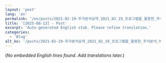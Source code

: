 ```yaml
---
layout: 'post'
lang: 'en'
permalink: '/en/posts/2021-02-19-주가분석요약_2021_02_19_프로그램을_활용한_주식분석_예상결과_10_41_49/'
title: '[2025-08-13] - Post'
excerpt: 'Auto-generated English stub. Please refine translation.'
categories:
  - 'Blog'
alt_ko: '/posts/2021-02-19-주가분석요약_2021_02_19_프로그램을_활용한_주식분석_예상결과_10_41_49/'
---
```


(*No embedded English lines found. Add translations later.*)
